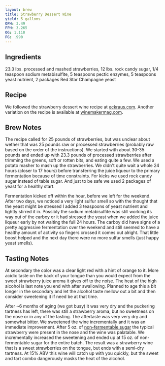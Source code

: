 ```yaml
---
layout: brew
title: Strawberry Dessert Wine
yield: 5 gallons
OPH: 3.49
FPH: 3.265
OG: 1.110
FG: .990
---
```


## Ingredients
23.3 lbs. processed and mashed strawberries, 12 lbs. rock candy sugar, 1/4 teaspoon sodium metabisulfite, 5 teaspoons pectic enzymes, 5 teaspoons yeast nutrient, 2 packages Red Star Champagne yeast

## Recipe
We followed the strawberry dessert wine recipe at [eckraus.com](http://www.eckraus.com/wine-making-strawberry).  Another variation on the recipe is available at [winemakermag.com](https://winemakermag.com/652-take-a-sip-of-strawberries).

## Brew Notes
The recipe called for 25 pounds of strawberries, but was unclear about wether that was 25 pounds raw or processed strawberries (probably raw based on the order of the instructions).  We started with about 30-35 pounds and ended up with 23.3 pounds of processed strawberries after trimming the greens, soft or rotten bits, and eating quite a few.  We used a potato masher to mash up the strawberries.  We didn't quite wait a whole 24 hours (closer to 17 hours) before transferring the juice liqueur to the primary fermentation because of time constraints. For kicks we used rock candy sugar instead of table sugar.  And just to be safe we used 2 packages of yeast for a healthy start.

Fermentation kicked off within the hour, before we left for the weekend.  After two days, we noticed a very light sulfur smell so with the thought that the yeast might be stressed I added 3 teaspoons of yeast nutrient and lightly stirred it in.  Possibly the sodium metabisulfite was still working its way out of the carboy or it had stressed the yeast when we added the juice liqueur early by not waiting the full 24 hours.  The carboy did have signs of a pretty aggressive fermentation over the weekend and still seemed to have a healthy amount of activity so fingers crossed it comes out alright.  That little boost helped and the next day there were no more sulfur smells (just happy yeast smells).

## Tasting Notes
At secondary the color was a clear light red with a hint of orange to it.  More acidic taste on the back of your tongue than you would expect from the sweet strawberry juice aroma it gives off to the noise.  The heat of the high alcohol is last note you end with after swallowing. Planned to age this a bit longer in the secondary and let the alcohol taste mellow out a bit and then consider sweetening it if need be at that time. 

After ~6 months of aging (we got busy) it was very dry and the puckering tartness has left, there was still a strawberry aroma, but no sweetness on the nose or in any of the tasting.  The aftertaste was very very dry and somewhat bitter.  We sweetened the wine incrementally and it was an immediate improvement.  After 5 oz. of [non-fermentable sugar](http://www.midwestsupplies.com/wine-conditioner-500ml.html) the typical strawberry were present in the nose and the wine was palatable.  We incrementally increased the sweetening and ended up at 15 oz. of non-fermentable sugar for the entire batch.  The result was a strawberry wine that is a sweet strawberries on the tongue, but ends with a semi-dry tartness.  At 15% ABV this wine will catch up with you quickly, but the sweet and tart combo dangerously masks the heat of the alcohol.
